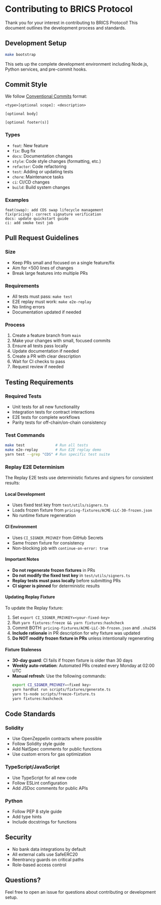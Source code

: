 # Contributing to BRICS Protocol

Thank you for your interest in contributing to BRICS Protocol! This document outlines the development process and standards.

## Development Setup

```bash
make bootstrap
```

This sets up the complete development environment including Node.js, Python services, and pre-commit hooks.

## Commit Style

We follow [Conventional Commits](https://www.conventionalcommits.org/) format:

```
<type>[optional scope]: <description>

[optional body]

[optional footer(s)]
```

### Types
- `feat`: New feature
- `fix`: Bug fix
- `docs`: Documentation changes
- `style`: Code style changes (formatting, etc.)
- `refactor`: Code refactoring
- `test`: Adding or updating tests
- `chore`: Maintenance tasks
- `ci`: CI/CD changes
- `build`: Build system changes

### Examples
```
feat(swap): add CDS swap lifecycle management
fix(pricing): correct signature verification
docs: update quickstart guide
ci: add smoke test job
```

## Pull Request Guidelines

### Size
- Keep PRs small and focused on a single feature/fix
- Aim for <500 lines of changes
- Break large features into multiple PRs

### Requirements
- All tests must pass: `make test`
- E2E replay must work: `make e2e-replay`
- No linting errors
- Documentation updated if needed

### Process
1. Create a feature branch from `main`
2. Make your changes with small, focused commits
3. Ensure all tests pass locally
4. Update documentation if needed
5. Create a PR with clear description
6. Wait for CI checks to pass
7. Request review if needed

## Testing Requirements

### Required Tests
- Unit tests for all new functionality
- Integration tests for contract interactions
- E2E tests for complete workflows
- Parity tests for off-chain/on-chain consistency

### Test Commands
```bash
make test              # Run all tests
make e2e-replay        # Run E2E replay demo
yarn test --grep "CDS" # Run specific test suite
```

### Replay E2E Determinism

The Replay E2E tests use deterministic fixtures and signers for consistent results:

#### Local Development
- Uses fixed test key from `test/utils/signers.ts`
- Loads frozen fixture from `pricing-fixtures/ACME-LLC-30-frozen.json`
- No runtime fixture regeneration

#### CI Environment  
- Uses `CI_SIGNER_PRIVKEY` from GitHub Secrets
- Same frozen fixture for consistency
- Non-blocking job with `continue-on-error: true`

#### Important Notes
- **Do not regenerate frozen fixtures** in PRs
- **Do not modify the fixed test key** in `test/utils/signers.ts`
- **Replay tests must pass locally** before submitting PRs
- **CI signer is pinned** for deterministic results

#### Updating Replay Fixture
To update the Replay fixture:
1. Set `export CI_SIGNER_PRIVKEY=<your-fixed-key>`
2. Run `yarn fixtures:freeze && yarn fixtures:hashcheck`
3. Commit BOTH: `pricing-fixtures/ACME-LLC-30-frozen.json` and `.sha256`
4. **Include rationale** in PR description for why fixture was updated
5. **Do NOT modify frozen fixture in PRs** unless intentionally regenerating

#### Fixture Staleness
- **30-day guard**: CI fails if frozen fixture is older than 30 days
- **Weekly auto-rotation**: Automated PRs created every Monday at 02:00 UTC
- **Manual refresh**: Use the following commands:
  ```bash
  export CI_SIGNER_PRIVKEY=<fixed key>
  yarn hardhat run scripts/fixtures/generate.ts
  yarn ts-node scripts/freeze-fixture.ts
  yarn fixtures:hashcheck
  ```

## Code Standards

### Solidity
- Use OpenZeppelin contracts where possible
- Follow Solidity style guide
- Add NatSpec comments for public functions
- Use custom errors for gas optimization

### TypeScript/JavaScript
- Use TypeScript for all new code
- Follow ESLint configuration
- Add JSDoc comments for public APIs

### Python
- Follow PEP 8 style guide
- Add type hints
- Include docstrings for functions

## Security

- No bank data integrations by default
- All external calls use SafeERC20
- Reentrancy guards on critical paths
- Role-based access control

## Questions?

Feel free to open an issue for questions about contributing or development setup.
